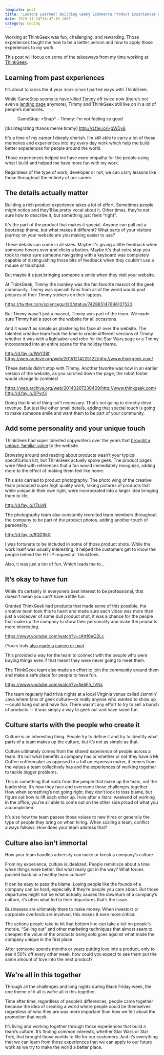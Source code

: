 ```yaml
---
template: post
title: "Lessons Learned: Building Geeky Ecommerce Product Experiences at ThinkGeek"
date: 2020-11-24T16:47:16.188Z
category: coding
---
```

Working at ThinkGeek was fun, challenging, and rewarding. Those experiences taught me how to be a better person and how to apply those experiences to my work. 

This post will focus on some of the takeaways from my time working at [ThinkGeek](https://en.wikipedia.org/wiki/ThinkGeek).

## Learning from past experiences

It’s about to cross the 4 year mark since I parted ways with ThinkGeek.

While GameStop seems to have killed [Timmy](https://www.wired.com/2012/08/monkey-timmy-cosplay/) off twice now (there’s not even a [landing page](https://www.gamestop.com/toys-collectibles/thinkgeek) anymore), Timmy and ThinkGeek still live on in a lot of people’s memories.

<figure><img src="/assets/timmy-thanos-snap.jpg" alt="" /><figcaption>GameStop: *Snap* - Timmy: I'm not feeling so good</figcaption></figure>

\[disintegrating thanos meme timmy]
http://d.fay.io/HgWDy6

It's a time of my career I deeply cherish. I’m still able to carry a lot of those memories and experiences into my every day work which help me build better experiences for people around the world.

Those experiences helped me have more empathy for the people using what I build and helped me have more fun with my work.

Regardless of the type of work, developer or not, we can carry lessons like those throughout the entirety of our career.

## The details actually matter

Building a rich product experience takes a lot of effort. Sometimes people might notice and they’ll be pretty vocal about it. Other times, they’re not sure how to describe it, but something just feels “right”.

It's the part of the product that makes it special. Anyone can pull out a bootstrap theme, but what makes it different? What parts of your visitors journey on your website are you making easier to use?

These details can come in all sizes. Maybe it's giving a little feedback when someone hovers over and clicks a button. Maybe it's that extra step you took to make sure someone navigating with a keyboard was completely capable of distinguishing those bits of feedback when they couldn't use a mouse or touchpad.

But maybe it's just bringing someone a smile when they visit your website. 

At ThinkGeek, Timmy the monkey was the fan favorite mascot of the geek community. Timmy was special! Fans from all of the world would post pictures of their Timmy stickers on their laptops.

https://twitter.com/sciencegurlz0/status/742885147696107520

But Timmy wasn't just a mascot, Timmy was part of the team. We made sure Timmy had a spot on the website for all occasions.

And it wasn't as simple as plastering his face all over the website. The talented creative team took the time to create different versions of Timmy whether it was with a lightsaber and robe for the Star Wars page or a Timmy incorporated into an entire scene for the holiday theme.

http://d.fay.io/WnY38f
https://web.archive.org/web/20151214225122/http://www.thinkgeek.com/

These details didn't stop with Timmy. Another favorite was how in an earlier version of the website, as you scrolled down the page, the robot footer would change to zombies!

https://web.archive.org/web/20140207230409/http://www.thinkgeek.com/
http://d.fay.io/0Pvr0i

Doing that kind of thing isn't necessary. That’s not going to directly drive revenue. But just like other small details, adding that special touch is going to make someone smile and want them to be part of your community.

## Add some personality and your unique touch

ThinkGeek had super talented copywriters over the years that [brought a unique, familiar voice](https://expresswriters.com/expert-showcase-inspiration-thinkgeek-brand-copywriting/) to the website.

Browsing around and reading about products wasn’t your typical specification list, but ThinkGeek actually spoke geek. The product pages were filled with references that a fan would immediately recognize, adding more to the effect of making them feel like home.

This also carried to product photography. The photo wing of the creative team produced super high quality work, taking pictures of products that while unique in their own right, were incorporated into a larger idea bringing them to life.

http://d.fay.io/r7sivN

The photography team also constantly recruited team members throughout the company to be part of the product photos, adding another touch of personality.

http://d.fay.io/8QDRkX

I was fortunate to be included in some of those product shots. While the work itself was usually interesting, it helped the customers get to know the people behind the HTTP request at ThinkGeek.

Also, it was just a ton of fun. Which leads me to…

## It’s okay to have fun

While it’s certainly in everyone’s best interest to be professional, that doesn't mean you can't have a little fun.

Granted ThinkGeek had products that made some of this possible, the creative team took this to heart and made sure each video was more than just a voiceover of some dull product shot, it was a chance for the people that make up the company to show their personality and make the products more interesting.

https://www.youtube.com/watch?v=cAtt16eQ2Lc

(Yours truly [also made a cameo or two](https://www.youtube.com/watch?v=pCSiSJe2XAc)).

This provided a way for the team to connect with the people who were buying things even if that meant they were never going to meet them.

The ThinkGeek team also made an effort to join the community around them and make a safe place for people to have fun.

https://www.youtube.com/watch?v=fiebFh_lVNs

The team regularly had trivia nights at a local Virginia venue called Jammin' Java where fans of geek culture—or really anyone who wanted to show up—could hang out and have fun. There wasn't any effort to try to sell a bunch of products -- it was simply a way to geek out and have some fun. 

## Culture starts with the people who create it

Culture is an interesting thing. People try to define it and try to identify what parts of a team makes up the culture, but it’s not as simple as that.

Culture ultimately comes from the shared experience of people across a team. It’s not what benefits a company has or whether or not they have a Mr Coffee coffeemaker as opposed to a full on espresso maker, it comes from the values a team collectively has and the experiences of working together to tackle bigger problems.

This is something that roots from the people that make up the team, not the leadership. It’s how they face and overcome those challenges together. How when something’s not going right, they don’t look to toss blame, but figure out how to lift each other up. How after a literal weekend of working in the office, you’re all able to come out on the other side proud of what you accomplished.

It’s also how the team passes those values to new hires or generally the type of people they bring on when hiring. When scaling a team, conflict always follows. How does your team address that?

## Culture also isn’t immortal

How your team handles adversity can make or break a company’s culture.

From my experience, culture is idealized. People reminisce about a time when things were better. But what really got in the way? What forces pushed back on a healthy team culture?

It can be easy to pass the blame. Losing people like the founds of a company can be hard, especially if they’re people you care about. But those departures might not be what actually causes the downturn of a company’s culture, it’s often what led to their departures that’s the issue.

Businesses are ultimately there to make money. When investors or corporate overlords are involved, this makes it even more critical.

The actions people take to hit that bottom line can take a toll on people’s morale. “Selling out” and other marketing techniques that almost seem to cheapen the value of the products being sold goes against what made the company unique in the first place.

After someone spends months or years putting love into a product, only to see it 50% off every other week, how could you expect to see them put the same amount of love into the next product?

## We're all in this together

Through all the challenges and long nights during Black Friday week, the one theme of it all is we’re all in this together.

Time after time, regardless of people’s differences, people came together because the idea of creating a world where people could be themselves regardless of who they are was more important than how we felt about the promotion that week.

It’s living and working together through those experiences that build a team’s culture. It’s finding common interests, whether Star Wars or Star Trek,  that brought those worlds to life for our customers. And it’s everything that we can learn from those experiences that we can apply to our future work as we try to make the world a better place.